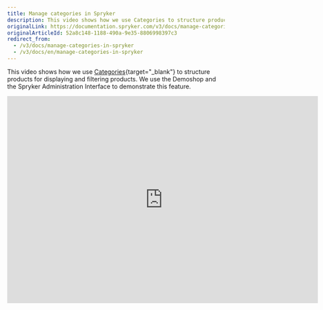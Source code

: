 ```yaml
---
title: Manage categories in Spryker
description: This video shows how we use Categories to structure products for displaying and filtering products.
originalLink: https://documentation.spryker.com/v3/docs/manage-categories-in-spryker
originalArticleId: 52a8c148-1188-490a-9e35-8806998397c3
redirect_from:
  - /v3/docs/manage-categories-in-spryker
  - /v3/docs/en/manage-categories-in-spryker
---
```


This video shows how we use [Categories](/docs/scos/dev/features/201907.0/catalog-management/category-management/category-management.html){target="_blank"} to structure products for displaying and filtering products. We use the Demoshop and the Spryker Administration Interface to demonstrate this feature.

<iframe src="https://fast.wistia.net/embed/iframe/g3l3c7xt93" title="Category Management" allowtransparency="true" frameborder="0" scrolling="no" class="wistia_embed" name="wistia_embed" allowfullscreen="0" mozallowfullscreen="0" webkitallowfullscreen="0" oallowfullscreen="0" msallowfullscreen="0" width="720" height="480"></iframe>
